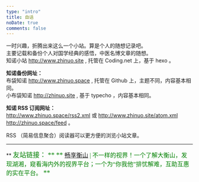 ```yaml
---
type: "intro"
title: 自话
noDate: true
comments: false
---
```

  
一时兴趣，折腾出来这么一个小站。算是个人的随想记录吧。  
主要记载和备份个人对国学经典的感悟，中医名博文章的随想。  
知诺小站 http://www.zhinuo.site , 托管在 Coding.net 上，基于 hexo 。  

**知诺备份网址：**  
布袋知诺 <a href="http://www.zhinuo.space" target="_blank" rel="external">http://www.zhinuo.space</a> , 托管在 Github 上，主题不同，内容基本相同。  
小布袋知诺 <a href="http://zhinuo.site" target="_blank" rel="external">http://zhinuo.site</a> , 基于 typecho ，内容基本相同。

**知诺 RSS 订阅网址：**  
http://www.zhinuo.space/rss2.xml 或 
http://www.zhinuo.site/atom.xml 
http://zhinuo.space/feed 。  
  
RSS （简易信息聚合）阅读器可以更方便的浏览小站文章。  

---------------------------------------

** <font color=green face=微软雅黑 size=4>友站链接：<font> **
** <font color=green face=微软雅黑 size=3.5><a href="http://daheng3.top" target="_blank" rel="external">畅享衡山</a> | 不一样的视界！一个了解大衡山，发现湖湘，窥看海内外的视界平台；一个为“你我他”排忧解难，互助互惠的实在平台。</font> **